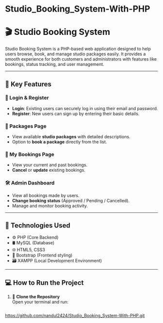 # Studio_Booking_System-With-PHP



# 🎬 Studio Booking System

Studio Booking System is a PHP-based web application designed to help users browse, book, and manage studio packages easily. It provides a smooth experience for both customers and administrators with features like bookings, status tracking, and user management.

---

## 📌 Key Features

### 🔐 Login & Register
- **Login**: Existing users can securely log in using their email and password.
- **Register**: New users can sign up by entering their basic details.

### 🎁 Packages Page
- View available **studio packages** with detailed descriptions.
- Option to **book a package** directly from the list.

### 📖 My Bookings Page
- View your current and past bookings.
- **Cancel** or **update** existing bookings.

### 🛠️ Admin Dashboard
- View all bookings made by users.
- **Change booking status** (Approved / Pending / Cancelled).
- Manage and monitor booking activity.

---

## 🚀 Technologies Used

- ⚙️ PHP (Core Backend)
- 🛢️ MySQL (Database)
- 🌐 HTML5, CSS3
- 🎨 Bootstrap (Frontend styling)
- 🗃️ XAMPP (Local Development Environment)

---

## 💻 How to Run the Project

1. 🔽 **Clone the Repository**  
   Open your terminal and run:
   ```bash
  https://github.com/nandul2424/Studio_Booking_System-With-PHP.git
